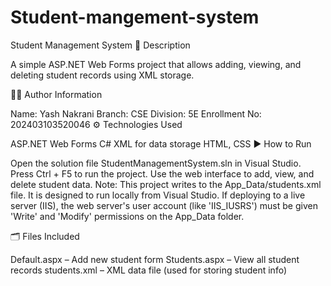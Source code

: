 # Student-mangement-system
Student Management System
📄 Description

A simple ASP.NET Web Forms project that allows adding, viewing, and deleting student records using XML storage.

👨‍💻 Author Information

Name: Yash Nakrani
Branch: CSE
Division: 5E
Enrollment No: 202403103520046
⚙️ Technologies Used

ASP.NET Web Forms
C#
XML for data storage
HTML, CSS
▶️ How to Run

Open the solution file StudentManagementSystem.sln in Visual Studio.
Press Ctrl + F5 to run the project.
Use the web interface to add, view, and delete student data.
Note: This project writes to the App_Data/students.xml file. It is designed to run locally from Visual Studio. If deploying to a live server (IIS), the web server's user account (like 'IIS_IUSRS') must be given 'Write' and 'Modify' permissions on the App_Data folder.

🗂️ Files Included

Default.aspx – Add new student form
Students.aspx – View all student records
students.xml – XML data file (used for storing student info)
